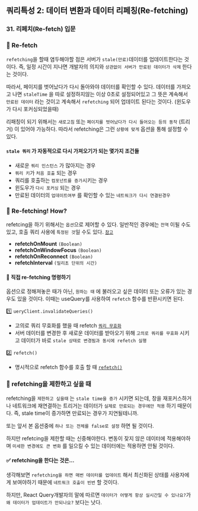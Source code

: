 ## 쿼리특성 2: 데이터 변환과 데이터 리페칭(Re-fetching)
### 31. 리페치(Re-fetch) 입문

### 📌 Re-fetch

`refetching`을 할때 염두해야할 점은 서버가 `stale(만료)`데이터를 업데이트한다는 것이다.
즉, 일정 시간이 지나면 개발자의 의지와 `상관없이 서버가 만료된 데이터가 삭제` 한다는 것이다.

따라서, 페이지를 벗어났다가 다시 돌아와야 데이터를 확인할 수 있다.
데이터를 가져오고 나면 `staleTime` 을 따로 설정하지않는 이상 0초로 설정되어있고 그 뜻은 계속해서 `만료된 데이터` 라는 것이고 계속해서 `refetching` 되어 업데이트 된다는 것이다. (윈도우가 다시 포커싱되었을때)

리패칭이 되기 위해서는 `새로고침` 또는 `페이지를 벗어났다가 다시 들어오는 등의 동작` (트리거) 이 있어야 가능하다. 따라서 refetching은 그런 `상황에 맞게` 옵션을 통해 설정할 수 있다.

#### `stale 쿼리` 가 자동적으로 다시 가져오기가 되는 몇가지 조건들

- 새로운 `쿼리 인스턴스` 가 많아지는 경우
- `쿼리 키`가 `처음 호출` 되는 경우
- 쿼리를 호출하는 `컴포넌트를 증가`시키는 경우
- 윈도우가 `다시 포커싱` 되는 경우
- 만료된 데이터의 `업데이트여부` 를 확인할 수 있는 `네트워크가 다시 연결된경우`

### 📌 Re-fetching! How?

refetcing을 하기 위해서는 `옵션`으로 제어할 수 있다.
일반적인 경우에는 `전역` 이될 수도 있고, 호출 쿼리 사용에 `특정된 것`일 수도 있다. [`참고`]

- **refetchOnMount** `(Boolean)`
- **refetchOnWindowFocus** `(Boolean)`
- **refetchOnReconnect** `(Boolean)`
- **refetchInterval** `(밀리초 단위의 시간)`

#### 📍 직접 re-fetching 명령하기

옵션으로 정해져놓은 때가 아닌, `원하는 때` 에 불러오고 싶은 데이터 또는 오류가 있는 경우도 있을 것이다. 이때는 useQuery를 사용하여 `refetch` 함수를 반환시키면 된다.

1️⃣ `ueryClient.invalidateQueries()`

- 고의로 쿼리 무효화를 했을 때 refetch [`쿼리 무효화`]
- 서버 데이터를 변경한 후 새로운 데이터를 받아오기 위해 `고의로 쿼리를 무효화` 시키고 데이터가 바로 `stale 상태로 변경됨과 동시에 refetch 실행`

2️⃣ `refetch()`
- 명시적으로 refetch 함수를 호출 할 때 [`refetch()`]

### 📌 refetching을 제한하고 싶을 때

refetching을 `제한하고 싶을때` 는 `stale time을 증가` 시키면 되는데, 창을 재포커스하거나 네트워크에 재연결하는 트리거는 데이터가 `실제로 만료되는 경우에만 적용` 하기 때문이다. 
즉, stale time이 증가하면 만료되는 경우가 지연될테니까.

또는 앞서 본 옵션중에 `하나 또는 전체를 false로 설정` 하면 될 것이다.

하지만 refetcing을 제한할 때는 신중해야한다. 변동이 잦지 않은 데이터에 적용해야하며 `미세한 변경에도 큰 변화` 를 일으킬 수 있는 데이터에는 적용하면 안될 것이다.

#### ✅ refetching을 한다는 것은...

생각해보면 `refetching을 하면 매번 데이터를 업데이트` 해서 최신화된 상태를 사용자에게 보여야하기 때문에 `네트워크 호출이 빈번` 할 것이다.

하지만, React Query개발자의 말에 따르면
`데이터가 어떻게 항상 실시간일 수 있나요?`가 `왜 데이터가 업데이트가 안되나요?` 보다는 낫다.

[`참고`]:https://tanstack.com/query/latest/docs/react/guides/important-defaults?from=reactQueryV3&original=https%3A%2F%2Freact-query-v3.tanstack.com%2Fguides%2Fimportant-defaults

[`쿼리 무효화`]:https://chunho.tistory.com/m/44
[`refetch()`]: https://www.zigae.com/react-query-key/